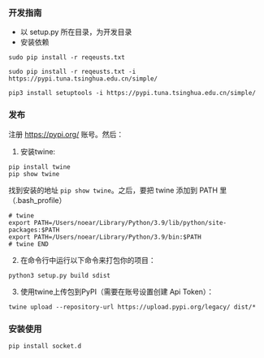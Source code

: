 ### 开发指南

* 以 setup.py 所在目录，为开发目录
* 安装依赖

```
sudo pip install -r reqeusts.txt

sudo pip install -r reqeusts.txt -i https://pypi.tuna.tsinghua.edu.cn/simple/

pip3 install setuptools -i https://pypi.tuna.tsinghua.edu.cn/simple/
```

### 发布

注册 https://pypi.org/ 账号。然后：

1. 安装twine:

```
pip install twine
pip show twine 
```

找到安装的地址 `pip show twine`。之后，要把 twine 添加到 PATH 里（.bash_profile）

```
# twine
export PATH=/Users/noear/Library/Python/3.9/lib/python/site-packages:$PATH
export PATH=/Users/noear/Library/Python/3.9/bin:$PATH
# twine END
```

2. 在命令行中运行以下命令来打包你的项目：

```
python3 setup.py build sdist
```

3. 使用twine上传包到PyPI（需要在账号设置创建 Api Token）：

```
twine upload --repository-url https://upload.pypi.org/legacy/ dist/*
```

### 安装使用

```
pip install socket.d
```